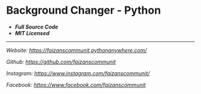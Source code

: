 # Background Changer - Python
- ***Full Source Code***
- ***MIT Licensed***
------------
*Website: https://faizanscommunit.pythonanywhere.com/*

*Github: https://github.com/faizanscommunit*

*Instagram: https://www.instagram.com/faizanscommunit/*

*Facebook: https://www.facebook.com/faizanscommunit*
